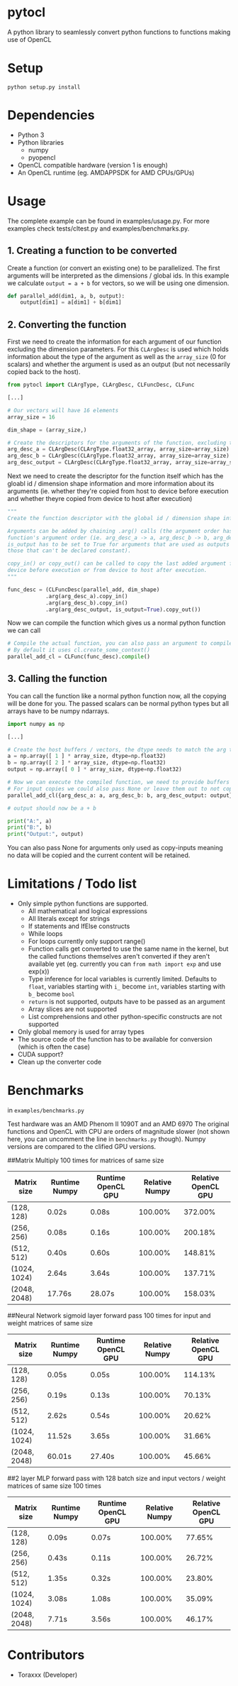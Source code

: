 # pytocl
A python library to seamlessly convert python functions to functions making use of OpenCL

# Setup
`python setup.py install`

# Dependencies
- Python 3
- Python libraries
  - numpy
  - pyopencl
- OpenCL compatible hardware (version 1 is enough)
- An OpenCL runtime (eg. AMDAPPSDK for AMD CPUs/GPUs)

# Usage
The complete example can be found in examples/usage.py. For more examples check tests/cltest.py and examples/benchmarks.py.

## 1. Creating a function to be converted
Create a function (or convert an existing one) to be parallelized. The first arguments will be interpreted as the dimensions / global ids. In this example we calculate `output = a + b` for vectors, so we will be using one dimension.

```python
def parallel_add(dim1, a, b, output):
    output[dim1] = a[dim1] + b[dim1]
```

## 2. Converting the function
First we need to create the information for each argument of our function excluding the dimension parameters. For this `CLArgDesc` is used which holds information about the type of the argument as well as the `array_size` (0 for scalars) and whether the argument is used as an output (but not necessarily copied back to the host).

```python
from pytocl import CLArgType, CLArgDesc, CLFuncDesc, CLFunc

[...]

# Our vectors will have 16 elements
array_size = 16

dim_shape = (array_size,)

# Create the descriptors for the arguments of the function, excluding the dimension
arg_desc_a = CLArgDesc(CLArgType.float32_array, array_size=array_size) # a
arg_desc_b = CLArgDesc(CLArgType.float32_array, array_size=array_size) # b
arg_desc_output = CLArgDesc(CLArgType.float32_array, array_size=array_size, is_output=True) # output
```

Next we need to create the descriptor for the function itself which has the gloabl id / dimension shape information and more information about its arguments (ie. whether they're copied from host to device before execution and whether theyre copied from device to host after execution)

```python
"""
Create the function descriptor with the global id / dimension shape information.

Arguments can be added by chaining .arg() calls (the argument order has to match the original
function's argument order (ie. arg_desc_a -> a, arg_desc_b -> b, arg_desc_output -> output).
is_output has to be set to True for arguments that are used as outputs in the function (ie.
those that can't be declared constant).

copy_in() or copy_out() can be called to copy the last added argument from host to 
device before execution or from device to host after execution.
"""

func_desc = (CLFuncDesc(parallel_add, dim_shape)
            .arg(arg_desc_a).copy_in()
            .arg(arg_desc_b).copy_in()
            .arg(arg_desc_output, is_output=True).copy_out())
```

Now we can compile the function which gives us a normal python function we can call

```python
# Compile the actual function, you can also pass an argument to compile with a CL context.
# By default it uses cl.create_some_context()
parallel_add_cl = CLFunc(func_desc).compile()
```

## 3. Calling the function
You can call the function like a normal python function now, all the copying will be done for you. The passed scalars can be normal python types but all arrays have to be numpy ndarrays.

```python
import numpy as np

[...]

# Create the host buffers / vectors, the dtype needs to match the arg type of the arg desc
a = np.array([ 1 ] * array_size, dtype=np.float32)
b = np.array([ 2 ] * array_size, dtype=np.float32)
output = np.array([ 0 ] * array_size, dtype=np.float32)

# Now we can execute the compiled function, we need to provide buffers for all output copies.
# For input copies we could also pass None or leave them out to not copy them
parallel_add_cl({arg_desc_a: a, arg_desc_b: b, arg_desc_output: output})

# output should now be a + b

print("A:", a)
print("B:", b)
print("Output:", output)
```

You can also pass None for arguments only used as copy-inputs meaning no data will be copied and the current content will be retained.

# Limitations / Todo list
- Only simple python functions are supported.
  - All mathematical and logical expressions
  - All literals except for strings
  - If statements and IfElse constructs
  - While loops
  - For loops currently only support range()
  - Function calls get converted to use the same name in the kernel, but the called functions themselves aren't converted if they aren't available yet (eg. currently you can `from math import exp` and use exp(x))
  - Type inference for local variables is currently limited. Defaults to `float`, variables starting with `i_` become `int`, variables starting with `b_` become `bool`
  - `return` is not supported, outputs have to be passed as an argument
  - Array slices are not supported
  - List comprehensions and other python-specific constructs are not supported
- Only global memory is used for array types
- The source code of the function has to be available for conversion (which is often the case)
- CUDA support?
- Clean up the converter code

# Benchmarks
in `examples/benchmarks.py`

Test hardware was an AMD Phenom II 1090T and an AMD 6970
The original functions and OpenCL with CPU are orders of magnitude slower (not shown here, you can uncomment the line in `benchmarks.py` though).
Numpy versions are compared to the clified GPU versions. 

##Matrix Multiply 100 times for matrices of same size

Matrix size | Runtime Numpy | Runtime OpenCL GPU | Relative Numpy | Relative OpenCL GPU
------ | ------ | ------ | ------ | ------
(128, 128) | 0.02s | 0.08s | 100.00% | 372.00%
(256, 256) | 0.08s | 0.16s | 100.00% | 200.18%
(512, 512) | 0.40s | 0.60s | 100.00% | 148.81%
(1024, 1024) | 2.64s | 3.64s | 100.00% | 137.71%
(2048, 2048) | 17.76s | 28.07s | 100.00% | 158.03%

##Neural Network sigmoid layer forward pass 100 times for input and weight matrices of same size

Matrix size | Runtime Numpy | Runtime OpenCL GPU | Relative Numpy | Relative OpenCL GPU
------ | ------ | ------ | ------ | ------
(128, 128) | 0.05s | 0.05s | 100.00% | 114.13%
(256, 256) | 0.19s | 0.13s | 100.00% | 70.13%
(512, 512) | 2.62s | 0.54s | 100.00% | 20.62%
(1024, 1024) | 11.52s | 3.65s | 100.00% | 31.66%
(2048, 2048) | 60.01s | 27.40s | 100.00% | 45.66%

##2 layer MLP forward pass with 128 batch size and input vectors / weight matrices of same size 100 times

Matrix size | Runtime Numpy | Runtime OpenCL GPU | Relative Numpy | Relative OpenCL GPU
------ | ------ | ------ | ------ | ------
(128, 128) | 0.09s | 0.07s | 100.00% | 77.65%
(256, 256) | 0.43s | 0.11s | 100.00% | 26.72%
(512, 512) | 1.35s | 0.32s | 100.00% | 23.80%
(1024, 1024) | 3.08s | 1.08s | 100.00% | 35.09%
(2048, 2048) | 7.71s | 3.56s | 100.00% | 46.17%

# Contributors
- Toraxxx (Developer)
